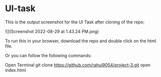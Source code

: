 # UI-task

This is the output screenshot for the UI Task after cloning of the repo: 

![](Screenshot 2022-08-29 at 1.43.24 PM.png)

To run this in your browser, download the repo and double click on the html file.

Or you can follow the following commands:

Open Terminal
git clone https://github.com/rahul9054/project-3.git
open index.html